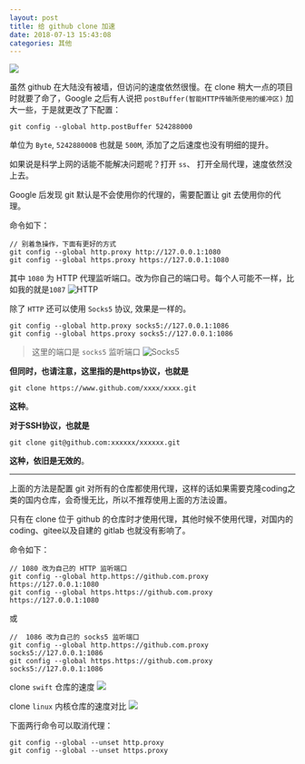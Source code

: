 ```yaml
---
layout: post
title: 给 github clone 加速
date: 2018-07-13 15:43:08
categories: 其他
---
```


![](https://ws1.sinaimg.cn/large/b92f96b9gy1ft8adwk3sfj20jq0d7k44.jpg)

<!-- more -->


虽然 github 在大陆没有被墙，但访问的速度依然很慢。在 clone 稍大一点的项目时就要了命了，Google 之后有人说把 `postBuffer(智能HTTP传输所使用的缓冲区)` 加大一些，于是就更改了下配置：

```
git config --global http.postBuffer 524288000
```

单位为 `Byte`, `524288000B` 也就是 `500M`, 添加了之后速度也没有明细的提升。

如果说是科学上网的话能不能解决问题呢？打开 `ss`、 打开全局代理，速度依然没上去。

Google 后发现 git 默认是不会使用你的代理的，需要配置让 git 去使用你的代理。

命令如下：

```
// 别着急操作，下面有更好的方式
git config --global http.proxy http://127.0.0.1:1080
git config --global https.proxy https://127.0.0.1:1080
```

其中 `1080` 为 HTTP 代理监听端口。改为你自己的端口号。每个人可能不一样，比如我的就是`1087`
![HTTP](https://ws1.sinaimg.cn/large/b92f96b9gy1ft894qbzibj20dc0b8gm6.jpg)

除了 `HTTP` 还可以使用 `Socks5` 协议, 效果是一样的。

```
git config --global http.proxy socks5://127.0.0.1:1086
git config --global https.proxy socks5://127.0.0.1:1086
```
> 这里的端口是 `socks5` 监听端口
![Socks5](https://ws1.sinaimg.cn/large/b92f96b9gy1ft89nxjymtj20dc0b83zc.jpg)

**但同时，也请注意，这里指的是https协议，也就是**
```
git clone https://www.github.com/xxxx/xxxx.git
```
**这种**。

**对于SSH协议，也就是**
```
git clone git@github.com:xxxxxx/xxxxxx.git
```
**这种，依旧是无效的**。

---

上面的方法是配置 git 对所有的仓库都使用代理，这样的话如果需要克隆coding之类的国内仓库，会奇慢无比，所以不推荐使用上面的方法设置。

只有在 clone 位于 github 的仓库时才使用代理，其他时候不使用代理，对国内的 coding、gitee以及自建的 gitlab 也就没有影响了。

命令如下：

```
// 1080 改为自己的 HTTP 监听端口
git config --global http.https://github.com.proxy https://127.0.0.1:1080
git config --global https.https://github.com.proxy https://127.0.0.1:1080

```
或

```
//  1086 改为自己的 socks5 监听端口
git config --global http.https://github.com.proxy socks5://127.0.0.1:1086
git config --global https.https://github.com.proxy socks5://127.0.0.1:1086
```

clone `swift` 仓库的速度
![](https://ws1.sinaimg.cn/large/b92f96b9gy1ft8adwk3sfj20jq0d7k44.jpg)

clone `linux` 内核仓库的速度对比
![](https://ws1.sinaimg.cn/large/b92f96b9gy1ft8ag2rrl4j20jq0d7tl8.jpg)

下面两行命令可以取消代理：

```
git config --global --unset http.proxy
git config --global --unset https.proxy
```


